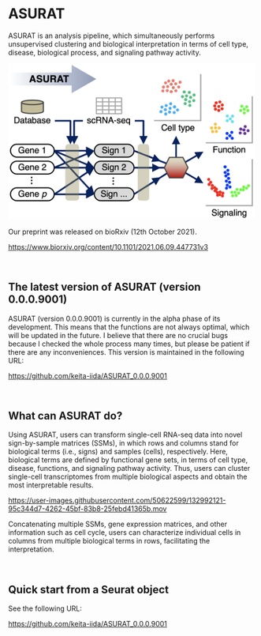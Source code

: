 # ASURAT

ASURAT is an analysis pipeline, which simultaneously performs unsupervised clustering and biological interpretation in terms of cell type, disease, biological process, and signaling pathway activity.



<img src="figures/figure_00_0000.png" width="500px">



Our preprint was released on bioRxiv (12th October 2021).

https://www.biorxiv.org/content/10.1101/2021.06.09.447731v3



<br>

## The latest version of ASURAT (version 0.0.0.9001)

ASURAT (version 0.0.0.9001) is currently in the alpha phase of its development. This means that the functions are not always optimal, which will be updated in the future. I believe that there are no crucial bugs because I checked the whole process many times, but please be patient if there are any inconveniences. This version is maintained in the following URL:

https://github.com/keita-iida/ASURAT_0.0.0.9001



<br>

## What can ASURAT do?

Using ASURAT, users can transform single-cell RNA-seq data into novel sign-by-sample matrices (SSMs), in which rows and columns stand for biological terms (i.e., signs) and samples (cells), respectively. Here, biological terms are defined by functional gene sets, in terms of cell type, disease, functions, and signaling pathway activity. Thus, users can cluster single-cell transcriptomes from multiple biological aspects and obtain the most interpretable results.

https://user-images.githubusercontent.com/50622599/132992121-95c344d7-4262-45bf-83b8-25febd41365b.mov

Concatenating multiple SSMs, gene expression matrices, and other information such as cell cycle, users can characterize individual cells in columns from multiple biological terms in rows, facilitating the interpretation.



<br>

## Quick start from a Seurat object

See the following URL:

https://github.com/keita-iida/ASURAT_0.0.0.9001

